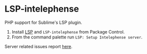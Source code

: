 # LSP-intelephense

PHP support for Sublime's LSP plugin.

1. Install [LSP](https://packagecontrol.io/packages/LSP) and `LSP-intelephense` from Package Control.
2. From the command palette run `LSP: Setup Intelephense server`.

Server related issues report [here](https://github.com/bmewburn/intelephense-docs).
